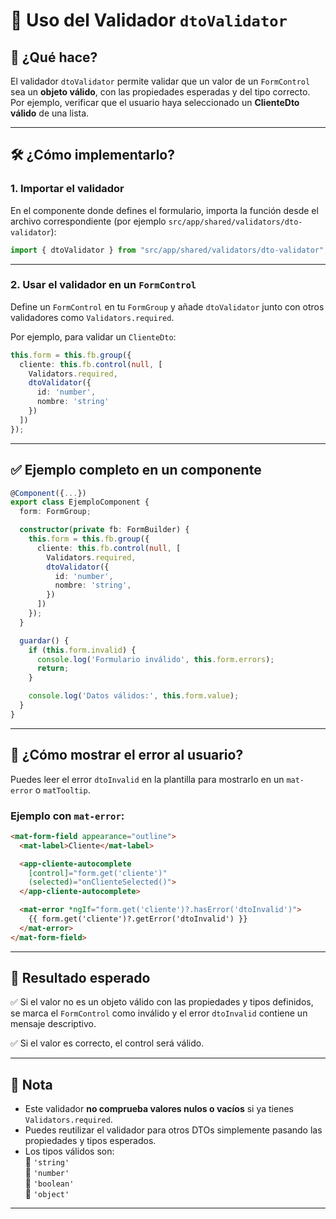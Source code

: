 # 📏 Uso del Validador `dtoValidator`

## 🎯 ¿Qué hace?

El validador `dtoValidator` permite validar que un valor de un `FormControl` sea un **objeto válido**, con las propiedades esperadas y del tipo correcto.  
Por ejemplo, verificar que el usuario haya seleccionado un **ClienteDto válido** de una lista.

---

## 🛠️ ¿Cómo implementarlo?

### 1. Importar el validador

En el componente donde defines el formulario, importa la función desde el archivo correspondiente (por ejemplo `src/app/shared/validators/dto-validator`):

```ts
import { dtoValidator } from "src/app/shared/validators/dto-validator";
```

---

### 2. Usar el validador en un `FormControl`

Define un `FormControl` en tu `FormGroup` y añade `dtoValidator` junto con otros validadores como `Validators.required`.

Por ejemplo, para validar un `ClienteDto`:

```ts
this.form = this.fb.group({
  cliente: this.fb.control(null, [
    Validators.required,
    dtoValidator({
      id: 'number',
      nombre: 'string'
    })
  ])
});
```

---

## ✅ Ejemplo completo en un componente

```ts
@Component({...})
export class EjemploComponent {
  form: FormGroup;

  constructor(private fb: FormBuilder) {
    this.form = this.fb.group({
      cliente: this.fb.control(null, [
        Validators.required,
        dtoValidator({
          id: 'number',
          nombre: 'string',
        })
      ])
    });
  }

  guardar() {
    if (this.form.invalid) {
      console.log('Formulario inválido', this.form.errors);
      return;
    }

    console.log('Datos válidos:', this.form.value);
  }
}
```

---

## 🔷 ¿Cómo mostrar el error al usuario?

Puedes leer el error `dtoInvalid` en la plantilla para mostrarlo en un `mat-error` o `matTooltip`.

### Ejemplo con `mat-error`:
```html
<mat-form-field appearance="outline">
  <mat-label>Cliente</mat-label>

  <app-cliente-autocomplete
    [control]="form.get('cliente')"
    (selected)="onClienteSelected()">
  </app-cliente-autocomplete>

  <mat-error *ngIf="form.get('cliente')?.hasError('dtoInvalid')">
    {{ form.get('cliente')?.getError('dtoInvalid') }}
  </mat-error>
</mat-form-field>
```

---

## 🔷 Resultado esperado
✅ Si el valor no es un objeto válido con las propiedades y tipos definidos, se marca el `FormControl` como inválido y el error `dtoInvalid` contiene un mensaje descriptivo.

✅ Si el valor es correcto, el control será válido.

---

## 📝 Nota
- Este validador **no comprueba valores nulos o vacíos** si ya tienes `Validators.required`.
- Puedes reutilizar el validador para otros DTOs simplemente pasando las propiedades y tipos esperados.
- Los tipos válidos son:  
  🔹 `'string'`  
  🔹 `'number'`  
  🔹 `'boolean'`  
  🔹 `'object'`

---
